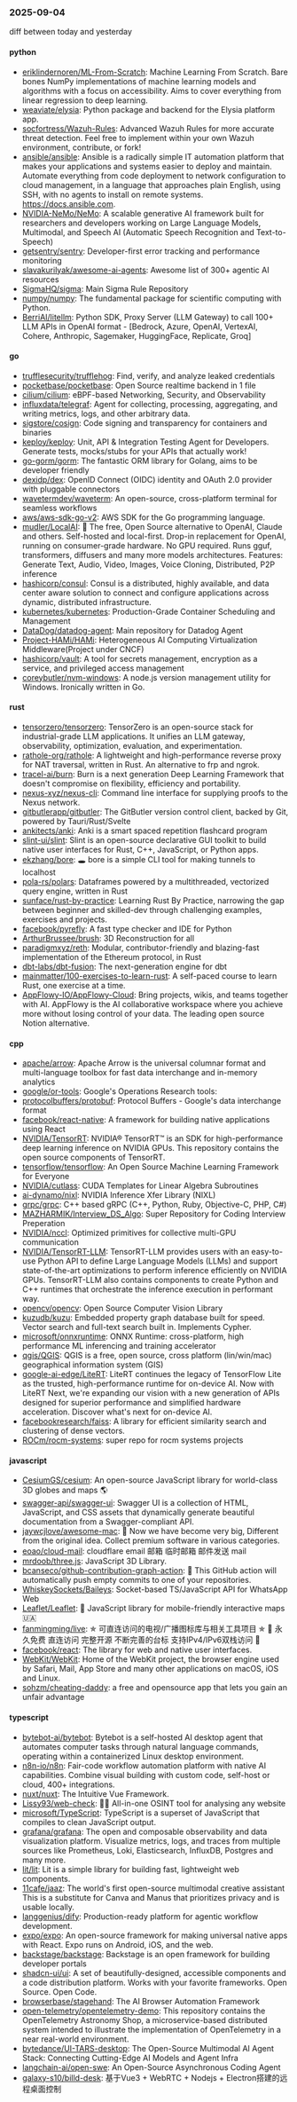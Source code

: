 ### 2025-09-04
diff between today and yesterday

#### python
* [eriklindernoren/ML-From-Scratch](https://github.com/eriklindernoren/ML-From-Scratch): Machine Learning From Scratch. Bare bones NumPy implementations of machine learning models and algorithms with a focus on accessibility. Aims to cover everything from linear regression to deep learning.
* [weaviate/elysia](https://github.com/weaviate/elysia): Python package and backend for the Elysia platform app.
* [socfortress/Wazuh-Rules](https://github.com/socfortress/Wazuh-Rules): Advanced Wazuh Rules for more accurate threat detection. Feel free to implement within your own Wazuh environment, contribute, or fork!
* [ansible/ansible](https://github.com/ansible/ansible): Ansible is a radically simple IT automation platform that makes your applications and systems easier to deploy and maintain. Automate everything from code deployment to network configuration to cloud management, in a language that approaches plain English, using SSH, with no agents to install on remote systems. https://docs.ansible.com.
* [NVIDIA-NeMo/NeMo](https://github.com/NVIDIA-NeMo/NeMo): A scalable generative AI framework built for researchers and developers working on Large Language Models, Multimodal, and Speech AI (Automatic Speech Recognition and Text-to-Speech)
* [getsentry/sentry](https://github.com/getsentry/sentry): Developer-first error tracking and performance monitoring
* [slavakurilyak/awesome-ai-agents](https://github.com/slavakurilyak/awesome-ai-agents): Awesome list of 300+ agentic AI resources
* [SigmaHQ/sigma](https://github.com/SigmaHQ/sigma): Main Sigma Rule Repository
* [numpy/numpy](https://github.com/numpy/numpy): The fundamental package for scientific computing with Python.
* [BerriAI/litellm](https://github.com/BerriAI/litellm): Python SDK, Proxy Server (LLM Gateway) to call 100+ LLM APIs in OpenAI format - [Bedrock, Azure, OpenAI, VertexAI, Cohere, Anthropic, Sagemaker, HuggingFace, Replicate, Groq]

#### go
* [trufflesecurity/trufflehog](https://github.com/trufflesecurity/trufflehog): Find, verify, and analyze leaked credentials
* [pocketbase/pocketbase](https://github.com/pocketbase/pocketbase): Open Source realtime backend in 1 file
* [cilium/cilium](https://github.com/cilium/cilium): eBPF-based Networking, Security, and Observability
* [influxdata/telegraf](https://github.com/influxdata/telegraf): Agent for collecting, processing, aggregating, and writing metrics, logs, and other arbitrary data.
* [sigstore/cosign](https://github.com/sigstore/cosign): Code signing and transparency for containers and binaries
* [keploy/keploy](https://github.com/keploy/keploy): Unit, API & Integration Testing Agent for Developers. Generate tests, mocks/stubs for your APIs that actually work!
* [go-gorm/gorm](https://github.com/go-gorm/gorm): The fantastic ORM library for Golang, aims to be developer friendly
* [dexidp/dex](https://github.com/dexidp/dex): OpenID Connect (OIDC) identity and OAuth 2.0 provider with pluggable connectors
* [wavetermdev/waveterm](https://github.com/wavetermdev/waveterm): An open-source, cross-platform terminal for seamless workflows
* [aws/aws-sdk-go-v2](https://github.com/aws/aws-sdk-go-v2): AWS SDK for the Go programming language.
* [mudler/LocalAI](https://github.com/mudler/LocalAI): 🤖 The free, Open Source alternative to OpenAI, Claude and others. Self-hosted and local-first. Drop-in replacement for OpenAI, running on consumer-grade hardware. No GPU required. Runs gguf, transformers, diffusers and many more models architectures. Features: Generate Text, Audio, Video, Images, Voice Cloning, Distributed, P2P inference
* [hashicorp/consul](https://github.com/hashicorp/consul): Consul is a distributed, highly available, and data center aware solution to connect and configure applications across dynamic, distributed infrastructure.
* [kubernetes/kubernetes](https://github.com/kubernetes/kubernetes): Production-Grade Container Scheduling and Management
* [DataDog/datadog-agent](https://github.com/DataDog/datadog-agent): Main repository for Datadog Agent
* [Project-HAMi/HAMi](https://github.com/Project-HAMi/HAMi): Heterogeneous AI Computing Virtualization Middleware(Project under CNCF)
* [hashicorp/vault](https://github.com/hashicorp/vault): A tool for secrets management, encryption as a service, and privileged access management
* [coreybutler/nvm-windows](https://github.com/coreybutler/nvm-windows): A node.js version management utility for Windows. Ironically written in Go.

#### rust
* [tensorzero/tensorzero](https://github.com/tensorzero/tensorzero): TensorZero is an open-source stack for industrial-grade LLM applications. It unifies an LLM gateway, observability, optimization, evaluation, and experimentation.
* [rathole-org/rathole](https://github.com/rathole-org/rathole): A lightweight and high-performance reverse proxy for NAT traversal, written in Rust. An alternative to frp and ngrok.
* [tracel-ai/burn](https://github.com/tracel-ai/burn): Burn is a next generation Deep Learning Framework that doesn't compromise on flexibility, efficiency and portability.
* [nexus-xyz/nexus-cli](https://github.com/nexus-xyz/nexus-cli): Command line interface for supplying proofs to the Nexus network.
* [gitbutlerapp/gitbutler](https://github.com/gitbutlerapp/gitbutler): The GitButler version control client, backed by Git, powered by Tauri/Rust/Svelte
* [ankitects/anki](https://github.com/ankitects/anki): Anki is a smart spaced repetition flashcard program
* [slint-ui/slint](https://github.com/slint-ui/slint): Slint is an open-source declarative GUI toolkit to build native user interfaces for Rust, C++, JavaScript, or Python apps.
* [ekzhang/bore](https://github.com/ekzhang/bore): 🕳 bore is a simple CLI tool for making tunnels to localhost
* [pola-rs/polars](https://github.com/pola-rs/polars): Dataframes powered by a multithreaded, vectorized query engine, written in Rust
* [sunface/rust-by-practice](https://github.com/sunface/rust-by-practice): Learning Rust By Practice, narrowing the gap between beginner and skilled-dev through challenging examples, exercises and projects.
* [facebook/pyrefly](https://github.com/facebook/pyrefly): A fast type checker and IDE for Python
* [ArthurBrussee/brush](https://github.com/ArthurBrussee/brush): 3D Reconstruction for all
* [paradigmxyz/reth](https://github.com/paradigmxyz/reth): Modular, contributor-friendly and blazing-fast implementation of the Ethereum protocol, in Rust
* [dbt-labs/dbt-fusion](https://github.com/dbt-labs/dbt-fusion): The next-generation engine for dbt
* [mainmatter/100-exercises-to-learn-rust](https://github.com/mainmatter/100-exercises-to-learn-rust): A self-paced course to learn Rust, one exercise at a time.
* [AppFlowy-IO/AppFlowy-Cloud](https://github.com/AppFlowy-IO/AppFlowy-Cloud): Bring projects, wikis, and teams together with AI. AppFlowy is the AI collaborative workspace where you achieve more without losing control of your data. The leading open source Notion alternative.

#### cpp
* [apache/arrow](https://github.com/apache/arrow): Apache Arrow is the universal columnar format and multi-language toolbox for fast data interchange and in-memory analytics
* [google/or-tools](https://github.com/google/or-tools): Google's Operations Research tools:
* [protocolbuffers/protobuf](https://github.com/protocolbuffers/protobuf): Protocol Buffers - Google's data interchange format
* [facebook/react-native](https://github.com/facebook/react-native): A framework for building native applications using React
* [NVIDIA/TensorRT](https://github.com/NVIDIA/TensorRT): NVIDIA® TensorRT™ is an SDK for high-performance deep learning inference on NVIDIA GPUs. This repository contains the open source components of TensorRT.
* [tensorflow/tensorflow](https://github.com/tensorflow/tensorflow): An Open Source Machine Learning Framework for Everyone
* [NVIDIA/cutlass](https://github.com/NVIDIA/cutlass): CUDA Templates for Linear Algebra Subroutines
* [ai-dynamo/nixl](https://github.com/ai-dynamo/nixl): NVIDIA Inference Xfer Library (NIXL)
* [grpc/grpc](https://github.com/grpc/grpc): C++ based gRPC (C++, Python, Ruby, Objective-C, PHP, C#)
* [MAZHARMIK/Interview_DS_Algo](https://github.com/MAZHARMIK/Interview_DS_Algo): Super Repository for Coding Interview Preperation
* [NVIDIA/nccl](https://github.com/NVIDIA/nccl): Optimized primitives for collective multi-GPU communication
* [NVIDIA/TensorRT-LLM](https://github.com/NVIDIA/TensorRT-LLM): TensorRT-LLM provides users with an easy-to-use Python API to define Large Language Models (LLMs) and support state-of-the-art optimizations to perform inference efficiently on NVIDIA GPUs. TensorRT-LLM also contains components to create Python and C++ runtimes that orchestrate the inference execution in performant way.
* [opencv/opencv](https://github.com/opencv/opencv): Open Source Computer Vision Library
* [kuzudb/kuzu](https://github.com/kuzudb/kuzu): Embedded property graph database built for speed. Vector search and full-text search built in. Implements Cypher.
* [microsoft/onnxruntime](https://github.com/microsoft/onnxruntime): ONNX Runtime: cross-platform, high performance ML inferencing and training accelerator
* [qgis/QGIS](https://github.com/qgis/QGIS): QGIS is a free, open source, cross platform (lin/win/mac) geographical information system (GIS)
* [google-ai-edge/LiteRT](https://github.com/google-ai-edge/LiteRT): LiteRT continues the legacy of TensorFlow Lite as the trusted, high-performance runtime for on-device AI. Now with LiteRT Next, we're expanding our vision with a new generation of APIs designed for superior performance and simplified hardware acceleration. Discover what's next for on-device AI.
* [facebookresearch/faiss](https://github.com/facebookresearch/faiss): A library for efficient similarity search and clustering of dense vectors.
* [ROCm/rocm-systems](https://github.com/ROCm/rocm-systems): super repo for rocm systems projects

#### javascript
* [CesiumGS/cesium](https://github.com/CesiumGS/cesium): An open-source JavaScript library for world-class 3D globes and maps 🌎
* [swagger-api/swagger-ui](https://github.com/swagger-api/swagger-ui): Swagger UI is a collection of HTML, JavaScript, and CSS assets that dynamically generate beautiful documentation from a Swagger-compliant API.
* [jaywcjlove/awesome-mac](https://github.com/jaywcjlove/awesome-mac):  Now we have become very big, Different from the original idea. Collect premium software in various categories.
* [eoao/cloud-mail](https://github.com/eoao/cloud-mail): cloudflare email 邮箱 临时邮箱 邮件发送 mail
* [mrdoob/three.js](https://github.com/mrdoob/three.js): JavaScript 3D Library.
* [bcanseco/github-contribution-graph-action](https://github.com/bcanseco/github-contribution-graph-action): 🙈 This GitHub action will automatically push empty commits to one of your repositories.
* [WhiskeySockets/Baileys](https://github.com/WhiskeySockets/Baileys): Socket-based TS/JavaScript API for WhatsApp Web
* [Leaflet/Leaflet](https://github.com/Leaflet/Leaflet): 🍃 JavaScript library for mobile-friendly interactive maps 🇺🇦
* [fanmingming/live](https://github.com/fanmingming/live): ✯ 可直连访问的电视/广播图标库与相关工具项目 ✯ 🔕 永久免费 直连访问 完整开源 不断完善的台标 支持IPv4/IPv6双栈访问 🔕
* [facebook/react](https://github.com/facebook/react): The library for web and native user interfaces.
* [WebKit/WebKit](https://github.com/WebKit/WebKit): Home of the WebKit project, the browser engine used by Safari, Mail, App Store and many other applications on macOS, iOS and Linux.
* [sohzm/cheating-daddy](https://github.com/sohzm/cheating-daddy): a free and opensource app that lets you gain an unfair advantage

#### typescript
* [bytebot-ai/bytebot](https://github.com/bytebot-ai/bytebot): Bytebot is a self-hosted AI desktop agent that automates computer tasks through natural language commands, operating within a containerized Linux desktop environment.
* [n8n-io/n8n](https://github.com/n8n-io/n8n): Fair-code workflow automation platform with native AI capabilities. Combine visual building with custom code, self-host or cloud, 400+ integrations.
* [nuxt/nuxt](https://github.com/nuxt/nuxt): The Intuitive Vue Framework.
* [Lissy93/web-check](https://github.com/Lissy93/web-check): 🕵️‍♂️ All-in-one OSINT tool for analysing any website
* [microsoft/TypeScript](https://github.com/microsoft/TypeScript): TypeScript is a superset of JavaScript that compiles to clean JavaScript output.
* [grafana/grafana](https://github.com/grafana/grafana): The open and composable observability and data visualization platform. Visualize metrics, logs, and traces from multiple sources like Prometheus, Loki, Elasticsearch, InfluxDB, Postgres and many more.
* [lit/lit](https://github.com/lit/lit): Lit is a simple library for building fast, lightweight web components.
* [11cafe/jaaz](https://github.com/11cafe/jaaz): The world's first open-source multimodal creative assistant This is a substitute for Canva and Manus that prioritizes privacy and is usable locally.
* [langgenius/dify](https://github.com/langgenius/dify): Production-ready platform for agentic workflow development.
* [expo/expo](https://github.com/expo/expo): An open-source framework for making universal native apps with React. Expo runs on Android, iOS, and the web.
* [backstage/backstage](https://github.com/backstage/backstage): Backstage is an open framework for building developer portals
* [shadcn-ui/ui](https://github.com/shadcn-ui/ui): A set of beautifully-designed, accessible components and a code distribution platform. Works with your favorite frameworks. Open Source. Open Code.
* [browserbase/stagehand](https://github.com/browserbase/stagehand): The AI Browser Automation Framework
* [open-telemetry/opentelemetry-demo](https://github.com/open-telemetry/opentelemetry-demo): This repository contains the OpenTelemetry Astronomy Shop, a microservice-based distributed system intended to illustrate the implementation of OpenTelemetry in a near real-world environment.
* [bytedance/UI-TARS-desktop](https://github.com/bytedance/UI-TARS-desktop): The Open-Source Multimodal AI Agent Stack: Connecting Cutting-Edge AI Models and Agent Infra
* [langchain-ai/open-swe](https://github.com/langchain-ai/open-swe): An Open-Source Asynchronous Coding Agent
* [galaxy-s10/billd-desk](https://github.com/galaxy-s10/billd-desk): 基于Vue3 + WebRTC + Nodejs + Electron搭建的远程桌面控制
